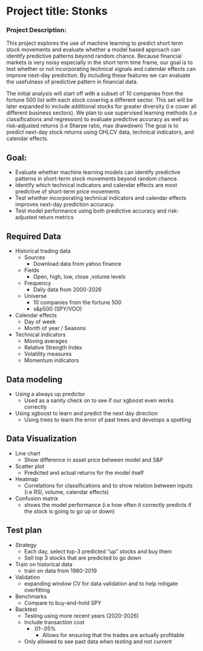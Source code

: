 # Project title: Stonks

### Project Description:

This project explores the use of machine learning to predict short term stock movements and evaluate whether a model based approach can identify predictive patterns beyond random chance. Because financial markets is very noisy especially in the short term time frame, our goal is to test whether or not incorporating technical signals and calendar effects can improve next-day prediction. By including these features we can evaluate the usefulness of predictive pattern in financial data.

The initial analysis will start off with a subset of 10 companies from the fortune 500 list with each stock covering a different sector. This set will be later expanded to include additional stocks for greater diversity (i.e cover all different business sectors). We plan to use supervised learning methods (i.e classifications and regression) to evaluate predictive accuracy as well as risk-adjusted returns (i.e Sharpe ratio, max drawdown) The goal is to predict next-day stock returns using  OHLCV data, technical indicators, and calendar effects.

## Goal:

- Evaluate whether machine learning models can identify predictive patterns in short-term stock movements beyond random chance.
- Identify which technical indicators and calendar effects are most predictive of short-term price movements
- Test whether incorporating technical indicators and calendar effects improves next-day prediction accuracy.
- Test model performance using both predictive accuracy and risk-adjusted return metrics

## Required Data

- Historical trading data
    - Sources
        - Download data from yahoo finance
    - Fields
        - Open, high, low, close ,volume levels
    - Frequency
        - Daily data from 2000-2026
    - Universe
        - 10 companies from the fortune 500
        - s&p500 (SPY/VOO)
- Calendar effects
    - Day of week
    - Month of year / Seasons
- Technical indicators
    - Moving averages
    - Relative Strength Index
    - Volatility measures
    - Momentum indicators

## Data modeling

- Using a always up predictor
    - Used as a sanity check on to see if our xgboost even works correctly
- Using xgboost to learn and predict the next day direction
    - Using trees to learn the error of past trees and develops a spotting

## Data Visualization

- Line chart
    - Show difference in asset price between model and S&P
- Scatter plot
    - Predicted and actual returns for the model itself
- Heatmap
    - Correlations for classifications and to show relation between inputs (i.e RSI, volume, calendar effects)
- Confusion matrix
    - shows the model performance (i.e how often it correctly predicts if the stock is going to go up or down)

## Test plan

- Strategy
    - Each day, select top-3 predicted “up” stocks and buy them
    - Sell top 3 stocks that are predicted to go down
- Train on historical data
    - train on data from 1980-2019
- Validation
    - expanding window CV for data validation and to help mitigate overfitting
- Benchmarks
    - Compare to buy-and-hold SPY
- Backtest
    - Testing using more recent years (2020-2026)
    - Include transaction cost
        - .01-.05%
            - Allows for ensuring that the trades are actually profitable
    - Only allowed to see past data when testing and not current